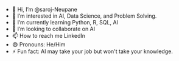 - 👋 Hi, I’m @saroj-Neupane
- 👀 I’m interested in AI, Data Science, and Problem Solving.
- 🌱 I’m currently learning Python, R, SQL, AI 
- 💞️ I’m looking to collaborate on AI
- 📫 How to reach me LinkedIn
- 😄 Pronouns: He/Him
- ⚡ Fun fact: AI may take your job but won't take your knowledge.
